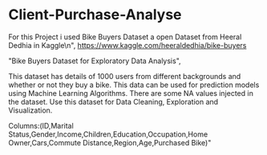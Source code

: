 # Client-Purchase-Analyse

For this Project i used Bike Buyers Dataset a open Dataset from Heeral Dedhia in Kaggle\n",
https://www.kaggle.com/heeraldedhia/bike-buyers

"Bike Buyers Dataset for Exploratory Data Analysis",

This dataset has details of 1000 users from different backgrounds and whether or not they buy a bike. This data can be used for prediction models using Machine Learning Algorithms. There are some NA values injected in the dataset. Use this dataset for Data Cleaning, Exploration and Visualization.

Columns:(ID,Marital Status,Gender,Income,Children,Education,Occupation,Home Owner,Cars,Commute Distance,Region,Age,Purchased Bike)"
